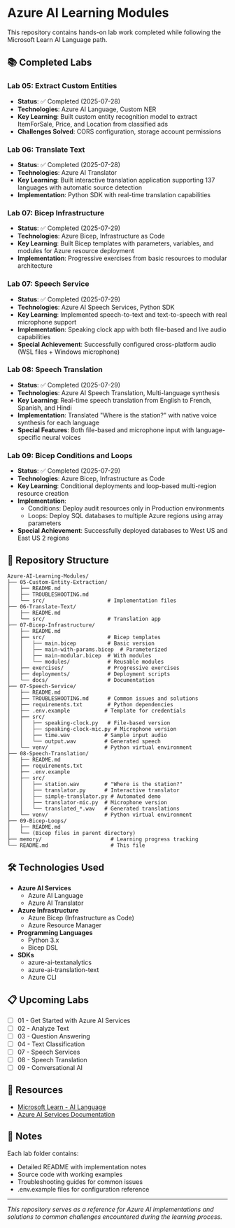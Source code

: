 # Azure AI Learning Modules

This repository contains hands-on lab work completed while following the Microsoft Learn AI Language path.

## 📚 Completed Labs

### Lab 05: Extract Custom Entities
- **Status**: ✅ Completed (2025-07-28)
- **Technologies**: Azure AI Language, Custom NER
- **Key Learning**: Built custom entity recognition model to extract ItemForSale, Price, and Location from classified ads
- **Challenges Solved**: CORS configuration, storage account permissions

### Lab 06: Translate Text
- **Status**: ✅ Completed (2025-07-28)
- **Technologies**: Azure AI Translator
- **Key Learning**: Built interactive translation application supporting 137 languages with automatic source detection
- **Implementation**: Python SDK with real-time translation capabilities

### Lab 07: Bicep Infrastructure
- **Status**: ✅ Completed (2025-07-29)
- **Technologies**: Azure Bicep, Infrastructure as Code
- **Key Learning**: Built Bicep templates with parameters, variables, and modules for Azure resource deployment
- **Implementation**: Progressive exercises from basic resources to modular architecture

### Lab 07: Speech Service
- **Status**: ✅ Completed (2025-07-29)
- **Technologies**: Azure AI Speech Services, Python SDK
- **Key Learning**: Implemented speech-to-text and text-to-speech with real microphone support
- **Implementation**: Speaking clock app with both file-based and live audio capabilities
- **Special Achievement**: Successfully configured cross-platform audio (WSL files + Windows microphone)

### Lab 08: Speech Translation
- **Status**: ✅ Completed (2025-07-29)
- **Technologies**: Azure AI Speech Translation, Multi-language synthesis
- **Key Learning**: Real-time speech translation from English to French, Spanish, and Hindi
- **Implementation**: Translated "Where is the station?" with native voice synthesis for each language
- **Special Features**: Both file-based and microphone input with language-specific neural voices

### Lab 09: Bicep Conditions and Loops
- **Status**: ✅ Completed (2025-07-29)
- **Technologies**: Azure Bicep, Infrastructure as Code
- **Key Learning**: Conditional deployments and loop-based multi-region resource creation
- **Implementation**: 
  - Conditions: Deploy audit resources only in Production environments
  - Loops: Deploy SQL databases to multiple Azure regions using array parameters
- **Special Achievement**: Successfully deployed databases to West US and East US 2 regions

## 🚀 Repository Structure

```
Azure-AI-Learning-Modules/
├── 05-Custom-Entity-Extraction/
│   ├── README.md
│   ├── TROUBLESHOOTING.md
│   └── src/                    # Implementation files
├── 06-Translate-Text/
│   ├── README.md
│   └── src/                    # Translation app
├── 07-Bicep-Infrastructure/
│   ├── README.md
│   ├── src/                    # Bicep templates
│   │   ├── main.bicep          # Basic version
│   │   ├── main-with-params.bicep  # Parameterized
│   │   ├── main-modular.bicep  # With modules
│   │   └── modules/            # Reusable modules
│   ├── exercises/              # Progressive exercises
│   ├── deployments/            # Deployment scripts
│   └── docs/                   # Documentation
├── 07-Speech-Service/
│   ├── README.md
│   ├── TROUBLESHOOTING.md      # Common issues and solutions
│   ├── requirements.txt        # Python dependencies
│   ├── .env.example           # Template for credentials
│   ├── src/
│   │   ├── speaking-clock.py   # File-based version
│   │   ├── speaking-clock-mic.py # Microphone version
│   │   ├── time.wav           # Sample input audio
│   │   └── output.wav         # Generated speech
│   └── venv/                  # Python virtual environment
├── 08-Speech-Translation/
│   ├── README.md
│   ├── requirements.txt
│   ├── .env.example
│   ├── src/
│   │   ├── station.wav        # "Where is the station?"
│   │   ├── translator.py      # Interactive translator
│   │   ├── simple-translator.py # Automated demo
│   │   ├── translator-mic.py  # Microphone version
│   │   └── translated_*.wav   # Generated translations
│   └── venv/                  # Python virtual environment
├── 09-Bicep-Loops/
│   ├── README.md
│   └── (Bicep files in parent directory)
├── memory/                      # Learning progress tracking
└── README.md                    # This file
```

## 🛠️ Technologies Used

- **Azure AI Services**
  - Azure AI Language
  - Azure AI Translator
- **Azure Infrastructure**
  - Azure Bicep (Infrastructure as Code)
  - Azure Resource Manager
- **Programming Languages**
  - Python 3.x
  - Bicep DSL
- **SDKs**
  - azure-ai-textanalytics
  - azure-ai-translation-text
  - Azure CLI

## 📋 Upcoming Labs

- [ ] 01 - Get Started with Azure AI Services
- [ ] 02 - Analyze Text
- [ ] 03 - Question Answering
- [ ] 04 - Text Classification
- [ ] 07 - Speech Services
- [ ] 08 - Speech Translation
- [ ] 09 - Conversational AI

## 🔗 Resources

- [Microsoft Learn - AI Language](https://microsoftlearning.github.io/mslearn-ai-language/)
- [Azure AI Services Documentation](https://docs.microsoft.com/azure/cognitive-services/)

## 📝 Notes

Each lab folder contains:
- Detailed README with implementation notes
- Source code with working examples
- Troubleshooting guides for common issues
- .env.example files for configuration reference

---

*This repository serves as a reference for Azure AI implementations and solutions to common challenges encountered during the learning process.*